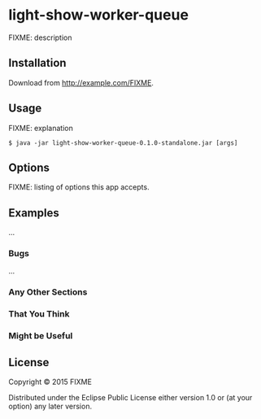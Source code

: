# light-show-worker-queue

FIXME: description

## Installation

Download from http://example.com/FIXME.

## Usage

FIXME: explanation

    $ java -jar light-show-worker-queue-0.1.0-standalone.jar [args]

## Options

FIXME: listing of options this app accepts.

## Examples

...

### Bugs

...

### Any Other Sections
### That You Think
### Might be Useful

## License

Copyright © 2015 FIXME

Distributed under the Eclipse Public License either version 1.0 or (at
your option) any later version.
